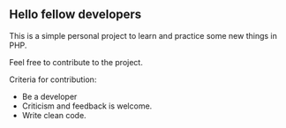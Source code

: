 ## Hello fellow developers

This is a simple personal project to learn and practice some new things in PHP.

Feel free to contribute to the project.

Criteria for contribution:
- Be a developer
- Criticism and feedback is welcome.
- Write clean code.
